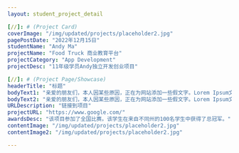 ```yaml
---
layout: student_project_detail

[//]: # (Project Card)
coverImage: "/img/updated/projects/placeholder2.jpg"
pagePostDate: "2022年12月15日"
studentName: "Andy Ma"
projectName: "Food Truck 商业教育平台"
projectCategory: "App Development"
projectDesc: "11年级学员Andy独立开发创业项目"

[//]: # (Project Page/Showcase)
headerTitle: "标题"
bodyText1: "亲爱的朋友们，本人因某些原因，正在为网站添加一些假文字。Lorem Ipsum文本是印刷及排版业所常用的假文字，也被称为乱数假文。"
bodyText2: "亲爱的朋友们，本人因某些原因，正在为网站添加一些假文字。Lorem Ipsum文本是印刷及排版业所常用的假文字，也被称为乱数假文。"
URLDescription: "链接到项目"
projectURL: "https://www.google.com/"
awardsDesc: "该项目参加了全国比赛。该学生在来自不同州的100名学生中获得了总冠军。"
contentImage: "/img/updated/projects/placeholder2.jpg"
contentImage2: "/img/updated/projects/placeholder2.jpg"

---
```

